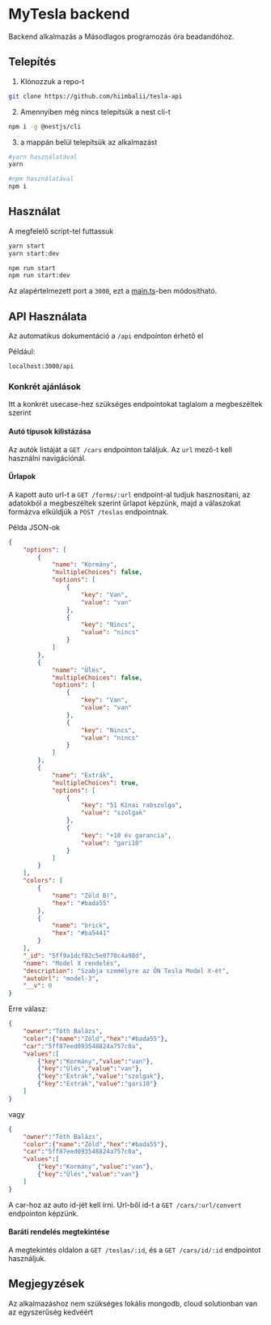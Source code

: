 # MyTesla backend

Backend alkalmazás a Másodlagos programozás óra beadandóhoz.

## Telepítés

1. Klónozzuk a repo-t

```bash
git clone https://github.com/hiimbalii/tesla-api
```

2. Amennyiben még nincs telepítsük a nest cli-t

```bash
npm i -g @nestjs/cli
```

3. a mappán belül telepítsük az alkalmazást

```bash
#yarn használatával
yarn

#npm használatával
npm i
```

## Használat

A megfelelő script-tel futtassuk

```bash
yarn start
yarn start:dev

npm run start
npm run start:dev
```

Az alapértelmezett port a `3000`, ezt a [main.ts](src/main.ts)-ben módosítható.

## API Használata

Az automatikus dokumentáció a `/api` endpointon érhető el

Például:

```
localhost:3000/api
```

### Konkrét ajánlások

Itt a konkrét usecase-hez szükséges endpointokat taglalom a megbeszéltek szerint

#### Autó típusok kilistázása

Az autók listáját a `GET /cars` endpointon találjuk. Az `url` mező-t kell használni navigációnál.

#### Űrlapok

A kapott auto url-t a `GET /forms/:url` endpoint-al tudjuk hasznosítani, az adatokból a megbeszéltek szerint űrlapot képzünk, majd a válaszokat formázva elküldjük a `POST /teslas` endpointnak.

Példa JSON-ok

```JSON
{
    "options": [
        {
            "name": "Kormány",
            "multipleChoices": false,
            "options": [
                {
                    "key": "Van",
                    "value": "van"
                },
                {
                    "key": "Nincs",
                    "value": "nincs"
                }
            ]
        },
        {
            "name": "Ülés",
            "multipleChoices": false,
            "options": [
                {
                    "key": "Van",
                    "value": "van"
                },
                {
                    "key": "Nincs",
                    "value": "nincs"
                }
            ]
        },
        {
            "name": "Extrák",
            "multipleChoices": true,
            "options": [
                {
                    "key": "51 Kínai rabszolga",
                    "value": "szolgak"
                },
                {
                    "key": "+10 év garancia",
                    "value": "gari10"
                }
            ]
        }
    ],
    "colors": [
        {
            "name": "Zöld B)",
            "hex": "#bada55"
        },
        {
            "name": "brick",
            "hex": "#ba5441"
        }
    ],
    "_id": "5ff9a1dcf82c5e0770c4a98d",
    "name": "Model X rendelés",
    "description": "Szabja személyre az ÖN Tesla Model X-ét",
    "autoUrl": "model-3",
    "__v": 0
}
```

Erre válasz:

```JSON
{
    "owner":"Tóth Balázs",
    "color":{"name":"Zöld","hex":"#bada55"},
    "car":"5ff87eed093548824a757c0a",
    "values":[
        {"key":"Kormány","value":"van"},
        {"key":"Ülés","value":"van"},
        {"key":"Extrák","value":"szolgak"},
        {"key":"Extrák","value":"gari10"}
    ]
}
```

vagy

```JSON
{
    "owner":"Tóth Balázs",
    "color":{"name":"Zöld","hex":"#bada55"},
    "car":"5ff87eed093548824a757c0a",
    "values":[
        {"key":"Kormány","value":"van"},
        {"key":"Ülés","value":"van"}
    ]
}
```

A car-hoz az auto id-jét kell írni. Url-ből id-t a `GET /cars/:url/convert` endpointon képzünk.

#### Baráti rendelés megtekintése

A megtekintés oldalon a `GET /teslas/:id`, és a `GET /cars/id/:id` endpointot használjuk.

## Megjegyzések

Az alkalmazáshoz nem szükséges lokális mongodb, cloud solutionban van az egyszerűség kedvéért
